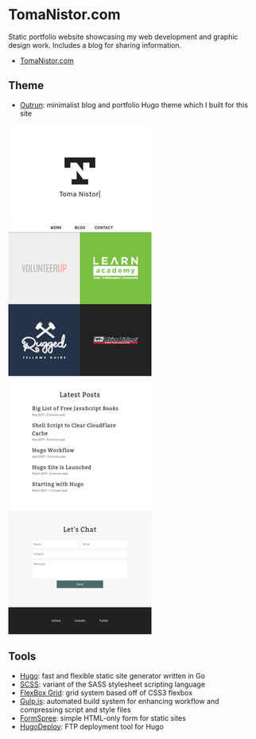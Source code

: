 # TomaNistor.com
Static portfolio website showcasing my web development and graphic design work. Includes a blog for sharing information.
* [TomaNistor.com](https://tomanistor.com)

## Theme
* [Outrun](https://github.com/tomanistor/outrun): minimalist blog and portfolio Hugo theme which I built for this site

![Screenshot](static/images/screenshot.jpg)

## Tools
* [Hugo](https://github.com/spf13/hugo): fast and flexible static site generator written in Go
* [SCSS](https://github.com/sass/sass): variant of the SASS stylesheet scripting language
* [FlexBox Grid](https://github.com/kristoferjoseph/flexboxgrid): grid system based off of CSS3 flexbox
* [Gulp.js](https://github.com/gulpjs/gulp): automated build system for enhancing workflow and compressing script and style files
* [FormSpree](https://github.com/formspree/formspree): simple HTML-only form for static sites
* [HugoDeploy](https://github.com/mindok/hugodeploy): FTP deployment tool for Hugo
